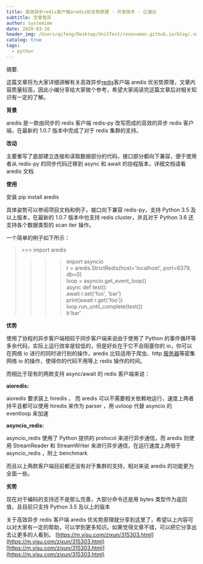 ```yaml
---
title: 高效异步redis客户端aredis优劣势原理 - 开发技术 - 亿速云
subtitle: 文章暂存
author: systemime
date: 2020-03-16
header_img: /Users/qifeng/Desktop/UnitTest/renovamen.github.io/blog/.vuepress/public/img/in-post/header/16.jpg
catalog: true
tags:
  - python
---
```

摘要.

<!-- more -->
这篇文章将为大家详细讲解有关高效异步[redis](https://www.yisu.com/redis/ "redis")客户端 aredis 优劣势原理，文章内容质量较高，因此小编分享给大家做个参考，希望大家阅读完这篇文章后对相关知识有一定的了解。

**背景**

aredis 是一款由同步的 redis 客户端 redis-py 改写而成的高效的异步 redis 客户端，在最新的 1.0.7 版本中完成了对于 redis 集群的支持。

**改动**

主要重写了底部建立连接和读取数据部分的代码，接口部分都向下兼容，便于使用者从 redis-py 的同步代码迁移到 async 和 await 的协程版本，详细文档请看 aredis 文档

**使用**  

安装 pip install aredis

具体姿势可以参阅项目文档和例子，接口向下兼容 redis-py，支持 Python 3.5 及以上版本，在最新的 1.0.7 版本中也支持 redis cluster，并且对于 Python 3.6 还支持各个数据类型的 scan iter 操作。

一个简单的例子如下所示：

> \>>> import aredis  
> >>> import asyncio  
> >>> r = aredis.StrictRedis(host='localhost', port=6379, db=0)  
> >>> loop = asyncio.get_event_loop()  
> >>> async def test():  
> >>> await r.set('foo', 'bar')  
> >>> print(await r.get('foo'))  
> >>> loop.run_until_complete(test())  
> b'bar'  

**优势**

使用了协程的异步客户端相较于同步客户端来说由于使用了 Python 的事件循环等多余代码，实际上运行效率是较低的，但是好处在于它不会阻塞你的 io，你可以在网络 io 进行的同时进行别的操作，aredis 比较适用于爬虫、http [服务器](https://www.yisu.com/ "服务器")等密集网络 io 的操作，使得你的代码不用等上 redis 操作的时间。

而相比于现有的两款支持 async/await 的 redis 客户端来说：

**aioredis:**  

aioredis 要求装上 hiredis ， 而 aredis 可以不需要相关依赖地运行，速度上两者持平且都可以使用 hiredis 来作为 parser ，用 uvloop 代替 asyncio 的 eventloop 来加速

**asyncio_redis:**  

asyncio_redis 使用了 Python 提供的 protocol 来进行异步通信，而 aredis 则使用 StreamReader 和 StreamWriter 来进行异步通信，在运行速度上两倍于 asyncio_redis ，附上 benchmark

而且以上两款客户端目前都还没有对于集群的支持，相对来说 aredis 的功能更为全面一些。

**劣势**  

现在对于编码的支持还不是那么完善，大部分命令还是用 bytes 类型作为返回值，且目前只支持 Python 3.5 及以上的版本

关于高效异步 redis 客户端 aredis 优劣势原理就分享到这里了，希望以上内容可以对大家有一定的帮助，可以学到更多知识。如果觉得文章不错，可以把它分享出去让更多的人看到。 
 [https://m.yisu.com/zixun/315303.html](https://m.yisu.com/zixun/315303.html) 
 [https://m.yisu.com/zixun/315303.html](https://m.yisu.com/zixun/315303.html)

